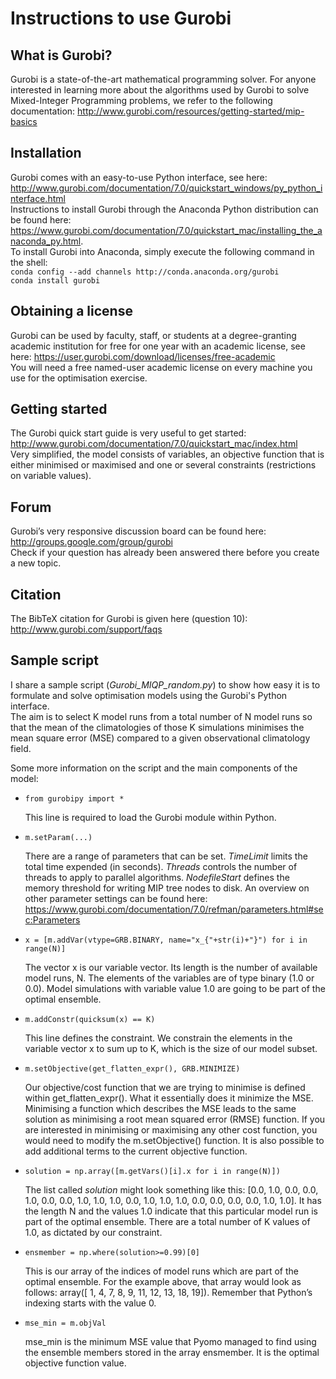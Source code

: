# Instructions to use Gurobi
## What is Gurobi?
Gurobi is a state-of-the-art mathematical programming solver. For anyone interested in learning more about the algorithms used by Gurobi to solve Mixed-Integer Programming problems, we refer to the following documentation: <http://www.gurobi.com/resources/getting-started/mip-basics>

## Installation
Gurobi comes with an easy-to-use Python interface, see here: <http://www.gurobi.com/documentation/7.0/quickstart_windows/py_python_interface.html>  
Instructions to install Gurobi through the Anaconda Python distribution can be found here: <https://www.gurobi.com/documentation/7.0/quickstart_mac/installing_the_anaconda_py.html>.  
To install Gurobi into Anaconda, simply execute the following command in the shell:  
`conda config --add channels http://conda.anaconda.org/gurobi`  
`conda install gurobi`

## Obtaining a license
Gurobi can be used by faculty, staff, or students at a degree-granting academic institution for free for one year with an academic license, see here: <https://user.gurobi.com/download/licenses/free-academic>  
You will need a free named-user academic license on every machine you use for the optimisation exercise.

## Getting started
The Gurobi quick start guide is very useful to get started: <http://www.gurobi.com/documentation/7.0/quickstart_mac/index.html>  
Very simplified, the model consists of variables, an objective function that is either minimised or maximised and one or several constraints (restrictions on variable values).  

## Forum
Gurobi’s very responsive discussion board can be found here: <http://groups.google.com/group/gurobi>  
Check if your question has already been answered there before you create a new topic.

## Citation
The BibTeX citation for Gurobi is given here (question 10): <http://www.gurobi.com/support/faqs>

## Sample script
I share a sample script (*Gurobi_MIQP_random.py*) to show how easy it is to formulate and solve optimisation models using the Gurobi's Python interface.  
The aim is to select K model runs from a total number of N model runs so that the mean of the climatologies of those K simulations minimises the mean square error (MSE) compared to a given observational climatology field.

Some more information on the script and the main components of the model:

* `from gurobipy import *`

   This line is required to load the Gurobi module within Python.

* `m.setParam(...)`

   There are a range of parameters that can be set. *TimeLimit* limits the total time expended (in seconds). *Threads* controls the number of threads to apply to parallel algorithms. *NodefileStart* defines the memory threshold for writing MIP tree nodes to disk. An overview on other parameter settings can be found here: <https://www.gurobi.com/documentation/7.0/refman/parameters.html#sec:Parameters>

* `x = [m.addVar(vtype=GRB.BINARY, name="x_{"+str(i)+"}") for i in range(N)]`

   The vector x is our variable vector. Its length is the number of available model runs, N. The elements of the variables are of type binary (1.0 or 0.0). Model simulations with variable value 1.0 are going to be part of the optimal ensemble.

* `m.addConstr(quicksum(x) == K)`

   This line defines the constraint. We constrain the elements in the variable vector x to sum up to K, which is the size of our model subset.

* `m.setObjective(get_flatten_expr(), GRB.MINIMIZE)`

   Our objective/cost function that we are trying to minimise is defined within get_flatten_expr(). What it essentially does it minimize the MSE. Minimising a function which describes the MSE leads to the same solution as minimising a root mean squared error (RMSE) function. If you are interested in minimising or maximising any other cost function, you would need to modify the m.setObjective() function. It is also possible to add additional terms to the current objective function.

* `solution = np.array([m.getVars()[i].x for i in range(N)])`

   The list called *solution* might look something like this: [0.0, 1.0, 0.0, 0.0, 1.0, 0.0, 0.0, 1.0, 1.0, 1.0, 0.0, 1.0, 1.0, 1.0, 0.0, 0.0, 0.0, 0.0, 1.0, 1.0]. It has the length N and the values 1.0 indicate that this particular model run is part of the optimal ensemble. There are a total number of K values of 1.0, as dictated by our constraint.

* `ensmember = np.where(solution>=0.99)[0]`

   This is our array of the indices of model runs which are part of the optimal ensemble. For the example above, that array would look as follows: array([ 1,  4,  7,  8,  9, 11, 12, 13, 18, 19]). Remember that Python’s indexing starts with the value 0.

* `mse_min = m.objVal`

   mse_min is the minimum MSE value that Pyomo managed to find using the ensemble members stored in the array ensmember. It is the optimal objective function value.
